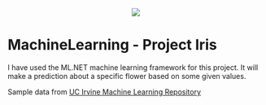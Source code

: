 <p align="center"><img src="https://content.philipp-moser.de/GitHub/4a97dc6f-8966-4876-886c-92aaf8a067cb.jpg"></p>

# MachineLearning - Project Iris

I have used the ML.NET machine learning framework for this project.
It will make a prediction about a specific flower based on some given values.

Sample data from [UC Irvine Machine Learning Repository](https://archive.ics.uci.edu/ml/datasets/Iris)
